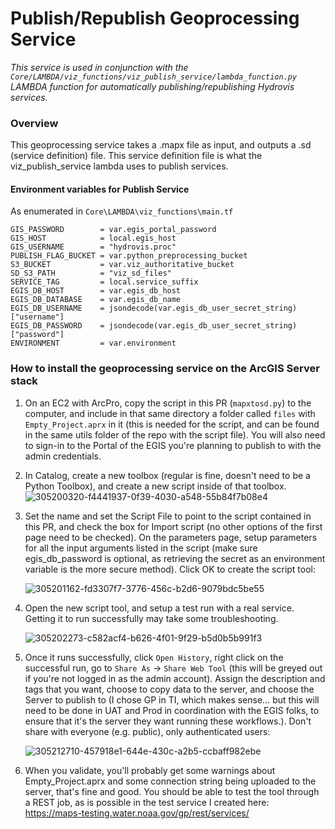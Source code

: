 # Publish/Republish Geoprocessing Service
*This service is used in conjunction with the `Core/LAMBDA/viz_functions/viz_publish_service/lambda_function.py` LAMBDA function for automatically publishing/republishing Hydrovis services.*

### Overview
This geoprocessing service takes a .mapx file as input, and outputs a .sd (service definition) file. This service definition file is what the viz_publish_service lambda uses to publish services.

#### Environment variables for Publish Service
As enumerated in `Core\LAMBDA\viz_functions\main.tf`
```
GIS_PASSWORD        = var.egis_portal_password
GIS_HOST            = local.egis_host
GIS_USERNAME        = "hydrovis.proc"
PUBLISH_FLAG_BUCKET = var.python_preprocessing_bucket
S3_BUCKET           = var.viz_authoritative_bucket
SD_S3_PATH          = "viz_sd_files"
SERVICE_TAG         = local.service_suffix
EGIS_DB_HOST        = var.egis_db_host
EGIS_DB_DATABASE    = var.egis_db_name
EGIS_DB_USERNAME    = jsondecode(var.egis_db_user_secret_string)["username"]
EGIS_DB_PASSWORD    = jsondecode(var.egis_db_user_secret_string)["password"]
ENVIRONMENT         = var.environment
```

### How to install the geoprocessing service on the ArcGIS Server stack

1. On an EC2 with ArcPro, copy the script in this PR (`mapxtosd.py`) to the computer, and include in that same directory a folder called `files` with `Empty_Project.aprx` in it (this is needed for the script, and can be found in the same utils folder of the repo with the script file). You will also need to sign-in to the Portal of the EGIS you're planning to publish to with the admin credentials.


2. In Catalog, create a new toolbox (regular is fine, doesn't need to be a Python Toolbox), and create a new script inside of that toolbox.
   ![305200320-f4441937-0f39-4030-a548-55b84f7b08e4](https://github.com/user-attachments/assets/b95507d9-9210-4004-9c7f-e562ea1f8358)


3. Set the name and set the Script File to point to the script contained in this PR, and check the box for Import script (no other options of the first page need to be checked). On the parameters page, setup parameters for all the input arguments listed in the script (make sure egis_db_password is optional, as retrieving the secret as an environment variable is the more secure method). Click OK to create the script tool:

      ![305201162-fd3307f7-3776-456c-b2d6-9079bdc5be55](https://github.com/user-attachments/assets/f0a7b88b-6922-4d92-bb92-396bfc4df8db)

6. Open the new script tool, and setup a test run with a real service. Getting it to run successfully may take some troubleshooting.

   ![305202273-c582acf4-b626-4f01-9f29-b5d0b5b991f3](https://github.com/user-attachments/assets/0b50810f-405b-47ba-9158-fb17e1fbc516)

8. Once it runs successfully, click `Open History`, right click on the successful run, go to `Share As` -> `Share Web Tool` (this will be greyed out if you're not logged in as the admin account). Assign the description and tags that you want, choose to copy data to the server, and choose the Server to publish to (I chose GP in TI, which makes sense... but this will need to be done in UAT and Prod in coordination with the EGIS folks, to ensure that it's the server they want running these workflows.). Don't share with everyone (e.g. public), only authenticated users:

   ![305212710-457918e1-644e-430c-a2b5-ccbaff982ebe](https://github.com/user-attachments/assets/84bd47d9-34e4-4133-800f-d86bfe81a1ee)

10. When you validate, you'll probably get some warnings about Empty_Project.aprx and some connection string being uploaded to the server, that's fine and good. You should be able to test the tool through a REST job, as is possible in the test service I created here: https://maps-testing.water.noaa.gov/gp/rest/services/
